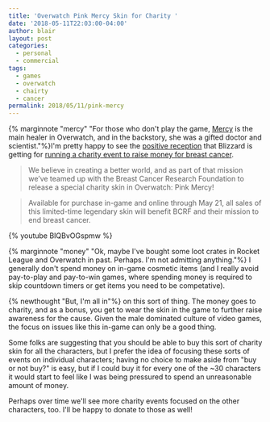 ```yaml
---
title: 'Overwatch Pink Mercy Skin for Charity '
date: '2018-05-11T22:03:00-04:00'
author: blair
layout: post
categories:
  - personal
  - commercial
tags:
  - games
  - overwatch
  - chairty
  - cancer
permalink: 2018/05/11/pink-mercy
---
```

{% marginnote "mercy" "For those who don't play the game, [Mercy](https://overwatch.gamepedia.com/Mercy) is the main healer in Overwatch, and in the backstory, she was a gifted doctor  and scientist."%}I'm pretty happy to see the [positive reception](https://kotaku.com/overwatch-fans-react-to-the-new-pink-mercy-skin-1825886604) that Blizzard is getting for [running a charity event to raise money for breast cancer](https://playoverwatch.com/en-us/blog/21758132).

> We believe in creating a better world, and as part of that mission we’ve teamed up with the Breast Cancer Research Foundation to release a special charity skin in Overwatch: Pink Mercy! 

> Available for purchase in-game and online through May 21, all sales of this limited-time legendary skin will benefit BCRF and their mission to end breast cancer. 

{% youtube BIQBvOGspmw %}

{% marginnote "money" "Ok, maybe I've bought some loot crates in Rocket League and Overwatch in past.  Perhaps.  I'm not admitting anything."%} I generally don't spend money on in-game cosmetic items (and I really avoid pay-to-play and pay-to-win games, where spending money is required to skip countdown timers or get items you need to be competative). 

{% newthought "But, I'm all in"%} on this sort of thing.  The money goes to charity, and as a bonus, you get to wear the skin in the game to further raise awareness for the cause. Given the male dominated culture of video games, the focus on issues like this in-game can only be a good thing.

Some folks are suggesting that you should be able to buy this sort of charity skin for all the characters, but I prefer the idea of focusing these sorts of events on individual characters;  having no choice to make aside from "buy or not buy?" is easy, but if I could buy it for every one of the ~30 characters it would start to feel like I was being pressured to spend an unreasonable amount of money.

Perhaps over time we'll see more charity events focused on the other characters, too.  I'll be happy to donate to those as well!
